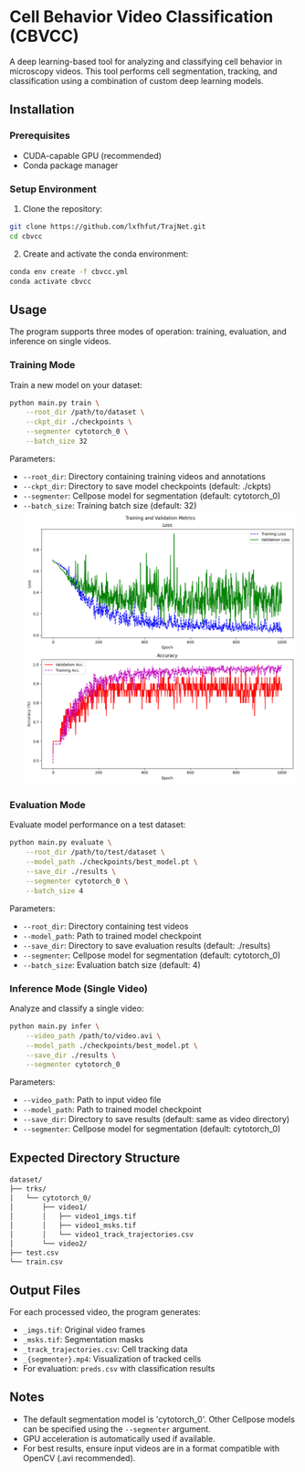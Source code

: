 # Cell Behavior Video Classification (CBVCC)

A deep learning-based tool for analyzing and classifying cell behavior in microscopy videos. This tool performs cell segmentation, tracking, and classification using a combination of custom deep learning models.

## Installation

### Prerequisites
- CUDA-capable GPU (recommended)
- Conda package manager

### Setup Environment

1. Clone the repository:
```bash
git clone https://github.com/lxfhfut/TrajNet.git
cd cbvcc
```

2. Create and activate the conda environment:
```bash
conda env create -f cbvcc.yml
conda activate cbvcc
```

## Usage

The program supports three modes of operation: training, evaluation, and inference on single videos.

### Training Mode

Train a new model on your dataset:

```bash
python main.py train \
    --root_dir /path/to/dataset \
    --ckpt_dir ./checkpoints \
    --segmenter cytotorch_0 \
    --batch_size 32
```

Parameters:
- `--root_dir`: Directory containing training videos and annotations
- `--ckpt_dir`: Directory to save model checkpoints (default: ./ckpts)
- `--segmenter`: Cellpose model for segmentation (default: cytotorch_0)
- `--batch_size`: Training batch size (default: 32)
![Training Progress](./ckpts/training_results_20241129_104939.png)

### Evaluation Mode

Evaluate model performance on a test dataset:

```bash
python main.py evaluate \
    --root_dir /path/to/test/dataset \
    --model_path ./checkpoints/best_model.pt \
    --save_dir ./results \
    --segmenter cytotorch_0 \
    --batch_size 4
```

Parameters:
- `--root_dir`: Directory containing test videos
- `--model_path`: Path to trained model checkpoint
- `--save_dir`: Directory to save evaluation results (default: ./results)
- `--segmenter`: Cellpose model for segmentation (default: cytotorch_0)
- `--batch_size`: Evaluation batch size (default: 4)

### Inference Mode (Single Video)

Analyze and classify a single video:

```bash
python main.py infer \
    --video_path /path/to/video.avi \
    --model_path ./checkpoints/best_model.pt \
    --save_dir ./results \
    --segmenter cytotorch_0
```

Parameters:
- `--video_path`: Path to input video file
- `--model_path`: Path to trained model checkpoint
- `--save_dir`: Directory to save results (default: same as video directory)
- `--segmenter`: Cellpose model for segmentation (default: cytotorch_0)

## Expected Directory Structure

```
dataset/
├── trks/
│   └── cytotorch_0/
│       ├── video1/
│       │   ├── video1_imgs.tif
│       │   ├── video1_msks.tif
│       │   └── video1_track_trajectories.csv
│       └── video2/
├── test.csv
└── train.csv
```

## Output Files

For each processed video, the program generates:
- `_imgs.tif`: Original video frames
- `_msks.tif`: Segmentation masks
- `_track_trajectories.csv`: Cell tracking data
- `_{segmenter}.mp4`: Visualization of tracked cells
- For evaluation: `preds.csv` with classification results

## Notes

- The default segmentation model is 'cytotorch_0'. Other Cellpose models can be specified using the `--segmenter` argument.
- GPU acceleration is automatically used if available.
- For best results, ensure input videos are in a format compatible with OpenCV (.avi recommended).
